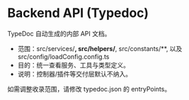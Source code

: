 # Backend API (Typedoc)

TypeDoc 自动生成的内部 API 文档。

- 范围：src/services/**, src/helpers/**, src/constants/**, 以及 src/config/loadConfig.config.ts
- 目的：统一查看服务、工具与类型定义。
- 说明：控制器/插件等交付层默认不纳入。

如需调整收录范围，请修改 typedoc.json 的 entryPoints。
